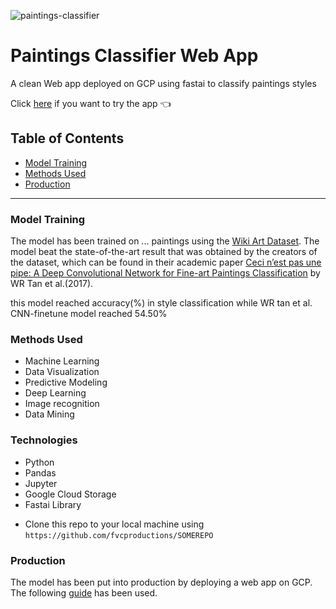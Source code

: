 ![paintings-classifier](https://c.pxhere.com/photos/c4/0e/people_museum_bench_couple_paintings_crocker-394893.jpg!d)

<!-- [![FVCproductions](https://avatars1.githubusercontent.com/u/4284691?v=3&s=200)](http://fvcproductions.com) -->

# Paintings Classifier Web App

A clean Web app deployed on GCP using fastai to classify paintings styles 

Click <a href="https://rare-habitat-240317.appspot.com/">here</a> if you want to try the app <span>&#128072;</span> 

## Table of Contents 

- [Model Training](#Model-Training)
- [Methods Used](#Methods-used)
- [Production](#production)

---

### Model Training
The model has been trained on ... paintings using the <a href="https://github.com/cs-chan/ArtGAN/tree/master/WikiArt%20Dataset" target="_blank">Wiki Art Dataset</a>. The model beat the state-of-the-art result that was obtained by the creators of the dataset, which can be found in their academic paper <a href = "http://web.fsktm.um.edu.my/~cschan/doc/ICIP2016.pdf">Ceci n’est pas une pipe: A Deep Convolutional Network for Fine-art Paintings Classification</a> by WR Tan et al.(2017).

this model reached  accuracy(%) in style classification while WR tan et al. CNN-finetune model reached 54.50%

### Methods Used

* Machine Learning
* Data Visualization
* Predictive Modeling
* Deep Learning
* Image recognition
* Data Mining

### Technologies 
* Python
* Pandas
* Jupyter
* Google Cloud Storage
* Fastai Library

- Clone this repo to your local machine using `https://github.com/fvcproductions/SOMEREPO`

### Production

The model has been put into production by deploying a web app on GCP. The following <a href="https://course.fast.ai/deployment_google_app_engine.html">guide</a> has been used. 
